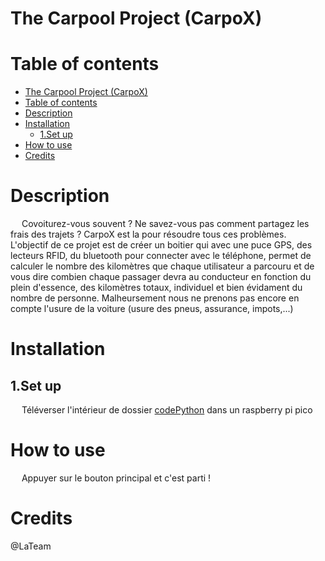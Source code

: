 # The Carpool Project (CarpoX)
# Table of contents
- [The Carpool Project (CarpoX)](#the-carpool-project-carpox)
- [Table of contents](#table-of-contents)
- [Description](#description)
- [Installation](#installation)
  - [1.Set up](#1set-up)
- [How to use](#how-to-use)
- [Credits](#credits)

# Description
&emsp; Covoiturez-vous souvent ? Ne savez-vous pas comment partagez les frais des trajets ? CarpoX est la pour résoudre tous ces problèmes. L'objectif de ce projet est de créer un boitier qui avec une puce GPS, des lecteurs RFID, du bluetooth pour connecter avec le téléphone, permet de calculer le nombre des kilomètres que chaque utilisateur a parcouru et de vous dire combien chaque passager devra au conducteur en fonction du plein d'essence, des kilomètres totaux, individuel et bien évidament du nombre de personne. Malheursement nous ne prenons pas encore en compte l'usure de la voiture (usure des pneus, assurance, impots,...)
# Installation

## 1.Set up 
&emsp; Téléverser l'intérieur de dossier [codePython](/Code%20python/) dans un raspberry pi pico 

# How to use
&emsp; Appuyer sur le bouton principal et c'est parti !

# Credits 
@LaTeam